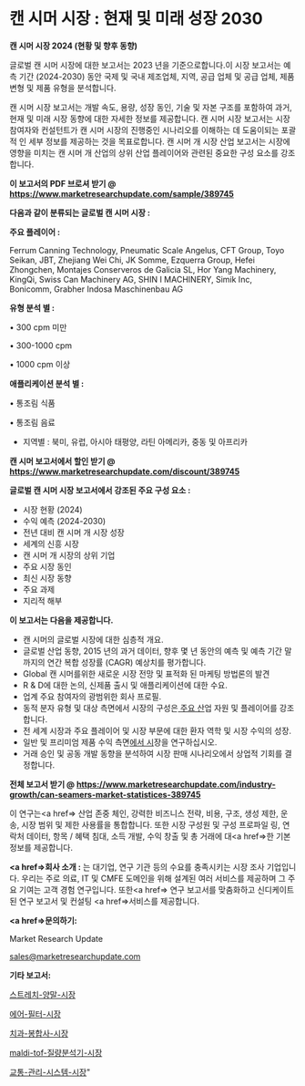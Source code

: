 # 캔 시머 시장 : 현재 및 미래 성장 2030

<strong>캔 시머 시장 2024 (현황 및 향후 동향)</strong>

글로벌 캔 시머 시장에 대한 보고서는 2023 년을 기준으로합니다.이 시장 보고서는 예측 기간 (2024-2030) 동안 국제 및 국내 제조업체, 지역, 공급 업체 및 공급 업체, 제품 변형 및 제품 유형을 분석합니다.

캔 시머 시장 보고서는 개발 속도, 용량, 성장 동인, 기술 및 자본 구조를 포함하여 과거, 현재 및 미래 시장 동향에 대한 자세한 정보를 제공합니다. 캔 시머 시장 보고서는 시장 참여자와 컨설턴트가 캔 시머 시장의 진행중인 시나리오를 이해하는 데 도움이되는 포괄적 인 세부 정보를 제공하는 것을 목표로합니다. 캔 시머 개 시장 산업 보고서는 시장에 영향을 미치는 캔 시머 개 산업의 상위 산업 플레이어와 관련된 중요한 구성 요소를 강조합니다.



<strong>이 보고서의 PDF 브로셔 받기 @ <a href=https://www.marketresearchupdate.com/sample/389745>https://www.marketresearchupdate.com/sample/389745</a></strong>



<strong>다음과 같이 분류되는 글로벌 캔 시머 시장 :</strong>



<strong>주요 플레이어 :</strong>

Ferrum Canning Technology, Pneumatic Scale Angelus, CFT Group, Toyo Seikan, JBT, Zhejiang Wei Chi, JK Somme, Ezquerra Group, Hefei Zhongchen, Montajes Conserveros de Galicia SL, Hor Yang Machinery, KingQi, Swiss Can Machinery AG, SHIN I MACHINERY, Simik Inc, Bonicomm, Grabher Indosa Maschinenbau AG



<strong>유형 분석 별 :</strong>

• 300 cpm 미만

• 300-1000 cpm

• 1000 cpm 이상



<strong>애플리케이션 분석 별 :</strong>

• 통조림 식품

• 통조림 음료

<ul>
  <li>지역별 : 북미, 유럽, 아시아 태평양, 라틴 아메리카, 중동 및 아프리카</li>
</ul>


<strong>캔 시머 보고서에서 할인 받기 @ <a href=https://www.marketresearchupdate.com/discount/389745>https://www.marketresearchupdate.com/discount/389745</a></strong>



<strong>글로벌 캔 시머 시장 보고서에서 강조된 주요 구성 요소 :</strong>
<ul>
  <li>시장 현황 (2024)</li>
  <li>수익 예측 (2024-2030)</li>
  <li>전년 대비 캔 시머 개 시장 성장</li>
  <li>세계의 신흥 시장</li>
  <li>캔 시머 개 시장의 상위 기업</li>
  <li>주요 시장 동인</li>
  <li>최신 시장 동향</li>
  <li>주요 과제</li>
  <li>지리적 해부</li>
</ul>


<strong>이 보고서는 다음을 제공합니다.</strong>
<ul>
  <li>캔 시머의 글로벌 시장에 대한 심층적 개요.</li>
  <li>글로벌 산업 동향, 2015 년의 과거 데이터, 향후 몇 년 동안의 예측 및 예측 기간 말까지의 연간 복합 성장률 (CAGR) 예상치를 평가합니다.</li>
  <li>Global 캔 시머를위한 새로운 시장 전망 및 표적화 된 마케팅 방법론의 발견</li>
  <li>R &amp; D에 대한 논의, 신제품 출시 및 애플리케이션에 대한 수요.</li>
  <li>업계 주요 참여자의 광범위한 회사 프로필.</li>
  <li>동적 분자 유형 및 대상 측면에서 시장의 구성은<a href=> 주요 산</a>업 자원 및 플레이어를 강조합니다.</li>
  <li>전 세계 시장과 주요 플레이어 및 시장 부문에 대한 환자 역학 및 시장 수익의 성장.</li>
  <li>일반 및 프리미엄 제품 수익 측면<a href=>에서 시</a>장을 연구하십시오.</li>
  <li>거래 승인 및 공동 개발 동향을 분석하여 시장 판매 시나리오에서 상업적 기회를 결정합니다.</li>
</ul>



<strong>전체 보고서 받기 @ <a href=https://www.marketresearchupdate.com/industry-growth/can-seamers-market-statistices-389745>https://www.marketresearchupdate.com/industry-growth/can-seamers-market-statistices-389745</a></strong>

이 연구는<a href=> 산업 존중</a> 체인, 강력한 비즈니스 전략, 비용, 구조, 생성 제한, 운송, 시장 범위 및 제한 사용률을 통합합니다. 또한 시장 구성원 및 구성 프로파일 링, 연락처 데이터, 항목 / 혜택 침대, 소득 개발, 수익 창출 및 총 거래에 대<a href=>한 기본 </a>정보를 제공합니다.



<strong><a href=>회사 소</a>개 :</strong>
는 대기업, 연구 기관 등의 수요를 충족시키는 시장 조사 기업입니다. 우리는 주로 의료, IT 및 CMFE 도메인을 위해 설계된 여러 서비스를 제공하며 그 주요 기여는 고객 경험 연구입니다. 또한<a href=> 연구 보</a>고서를 맞춤화하고 신디케이트 된 연구 보고서 및 컨설팅 <a href=>서비스</a>를 제공합니다.



<strong><a href=>문의하기:</a></strong>

Market Research Update

sales@marketresearchupdate.com



<strong>기타 보고서:</strong>

<a href=https://www.linkedin.com/pulse/스트레치-양말-시장-경쟁-분석-및-성장-잠재력-2029-survey-spotlight-pro-24-analysis/>스트레치-양말-시장</a>

<a href=https://www.linkedin.com/pulse/에어-필터-시장-규모-및-성장-2023-consumer-connection-chronicles-24--zjznf/>에어-필터-시장</a>

<a href=https://www.linkedin.com/pulse/치과-봉합사-시장-경쟁-분석-및-성장-잠재력-2029-survey-savvy-insights-360-analysis-9y2of/>치과-봉합사-시장</a>

<a href=https://www.linkedin.com/pulse/maldi-tof-질량분석기-시장-규모-및-성장-2023-survey-savvy-insights-360-analysis-9xfcf/>maldi-tof-질량분석기-시장</a>

<a href=https://www.linkedin.com/pulse/교통-관리-시스템-시장-진입-전략-및-위험-평가2030년-survey-spotlight-pro-24-analysis-0vtof/>교통-관리-시스템-시장</a>"
